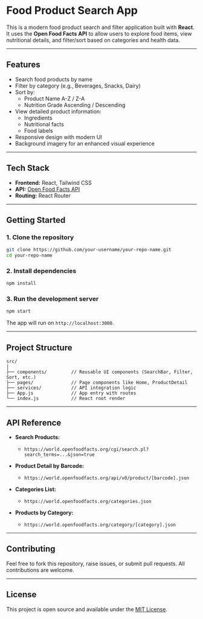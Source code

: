 # **Food Product Search App**

This is a modern food product search and filter application built with **React**. It uses the **Open Food Facts API** to allow users to explore food items, view nutritional details, and filter/sort based on categories and health data.

---

## **Features**

- Search food products by name
- Filter by category (e.g., Beverages, Snacks, Dairy)
- Sort by:
  - Product Name A-Z / Z-A
  - Nutrition Grade Ascending / Descending
- View detailed product information:
  - Ingredients
  - Nutritional facts
  - Food labels
- Responsive design with modern UI
- Background imagery for an enhanced visual experience

---

## **Tech Stack**

- **Frontend:** React, Tailwind CSS
- **API:** [Open Food Facts API](https://world.openfoodfacts.org)
- **Routing:** React Router

---

## **Getting Started**

### **1. Clone the repository**

```bash
git clone https://github.com/your-username/your-repo-name.git
cd your-repo-name
````

### **2. Install dependencies**

```bash
npm install
```

### **3. Run the development server**

```bash
npm start
```

The app will run on `http://localhost:3000`.

---

## **Project Structure**

```
src/
│
├── components/         // Reusable UI components (SearchBar, Filter, Sort, etc.)
├── pages/              // Page components like Home, ProductDetail
├── services/           // API integration logic
├── App.js              // App entry with routes
└── index.js            // React root render
```

---

## **API Reference**

* **Search Products:**

  * `https://world.openfoodfacts.org/cgi/search.pl?search_terms=...&json=true`
* **Product Detail by Barcode:**

  * `https://world.openfoodfacts.org/api/v0/product/[barcode].json`
* **Categories List:**

  * `https://world.openfoodfacts.org/categories.json`
* **Products by Category:**

  * `https://world.openfoodfacts.org/category/[category].json`

---

## **Contributing**

Feel free to fork this repository, raise issues, or submit pull requests. All contributions are welcome.

---

## **License**

This project is open source and available under the [MIT License](LICENSE).
